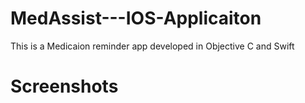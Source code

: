 # MedAssist---IOS-Applicaiton
This is a Medicaion reminder app developed in Objective C and Swift

# Screenshots



